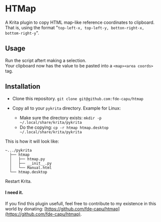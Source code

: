 # HTMap

A Krita plugin to copy HTML map-like reference coordinates to clipboard.
That is, using the format "`top-left-x, top-left-y, botton-right-x, bottom-right-y`".

## Usage

Run the script aftert making a selection.<br>
Your clipboard now has the value to be pasted into a `<map><area coords>` tag.<br>

## Installation

- Clone this repository.
`git clone git@github.com:fde-capu/htmap`

- Copy all to your `pykrita` directory.
  Example for Linux:
  - Make sure the directory exists:
  `mkdir -p ~/.local/share/krita/pykrita`
  - Do the copying:
  `cp -r htmap htmap.desktop ~/.local/share/krita/pykrita`

This is how it will look like:

```
~.../pykrita
  ├── htmap
  │   ├── htmap.py
  │   ├── __init__.py
  │   └── Manual.html
  └── htmap.desktop
```

Restart Krita.

#### I need it.

If you find this plugin usefull, feel free to contribute to my existence in this world by donating:
[https://github.com/fde-capu/htmap](https://github.com/fde-capu/htmap).

